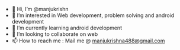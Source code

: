 - 👋 Hi, I’m @manjukrishn
- 👀 I’m interested in Web development, problem solving and android development
- 🌱 I’m currently learning android development 
- 💞️ I’m looking to collaborate on web
- 📫 How to reach me : Mail me @ manjukrishna488@gmail.com

<!---
manjukrishn/manjukrishn is a ✨ special ✨ repository because its `README.md` (this file) appears on your GitHub profile.
You can click the Preview link to take a look at your changes.
--->
